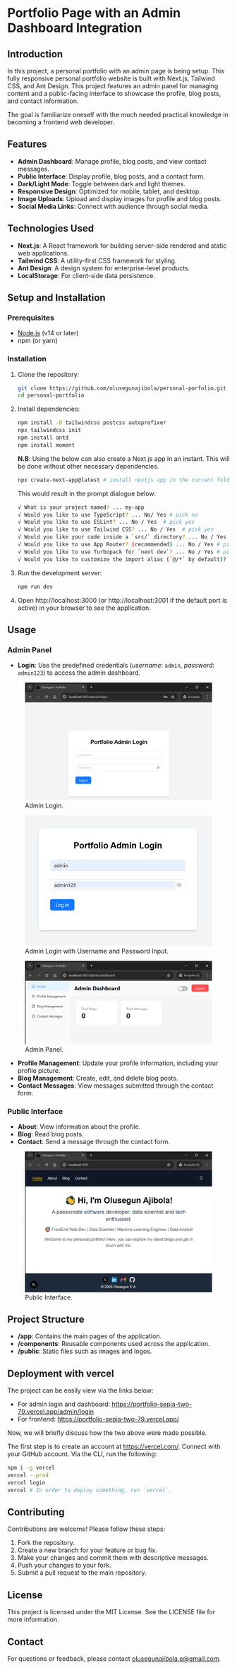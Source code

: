 # Portfolio Page with an Admin Dashboard Integration

## Introduction

In this project, a personal portfolio with an admin page is being setup. This fully responsive personal portfolio website is built with Next.js, Tailwind CSS, and Ant Design. This project features an admin panel for managing content and a public-facing interface to showcase the profile, blog posts, and contact information.

The goal is familiarize oneself with the much needed practical knowledge in becoming a frontend web developer.

## Features

- **Admin Dashboard**: Manage profile, blog posts, and view contact messages.
- **Public Interface**: Display profile, blog posts, and a contact form.
- **Dark/Light Mode**: Toggle between dark and light themes.
- **Responsive Design**: Optimized for mobile, tablet, and desktop.
- **Image Uploads**: Upload and display images for profile and blog posts.
- **Social Media Links**: Connect with audience through social media.

## Technologies Used

- **Next.js**: A React framework for building server-side rendered and static web applications.
- **Tailwind CSS**: A utility-first CSS framework for styling.
- **Ant Design**: A design system for enterprise-level products.
- **LocalStorage**: For client-side data persistence.

## Setup and Installation

### Prerequisites

- [Node.js](https://nodejs.org/en) (v14 or later)
- npm (or yarn)

### Installation

1. Clone the repository:

   ```bash
   git clone https://github.com/olusegunajibola/personal-porfolio.git
   cd personal-portfolio
   ```
2. Install dependencies:
    ```bash
    npm install -D tailwindcss postcss autoprefixer
    npx tailwindcss init
    npm install antd
    npm install moment
   ```
   **N.B**:
   Using the below can also create a Next.js app in an instant. This will be done without other necessary dependencies.
   ```bash
   npx create-next-app@latest # install nextjs app in the current folder
   ```
   This would result in the prompt dialogue below: 
   ```bash
   √ What is your project named? ... my-app 
   √ Would you like to use TypeScript? ... No/ Yes # pick no
   √ Would you like to use ESLint? ... No / Yes  # pick yes
   √ Would you like to use Tailwind CSS? ... No / Yes  # pick yes
   √ Would you like your code inside a `src/` directory? ... No / Yes  # pick no
   √ Would you like to use App Router? (recommended) ... No / Yes # pick yes
   √ Would you like to use Turbopack for `next dev`? ... No / Yes # pick yes
   √ Would you like to customize the import alias (`@/*` by default)? ... No / Yes  # pick no
   ```

3. Run the development server:

    ```bash
    npm run dev
    ```
4. Open http://localhost:3000 (or http://localhost:3001 if the default port is active) in your browser to see the application.

## Usage
### Admin Panel
- **Login**: Use the predefined credentials (_username_: `admin`, _password_: `admin123`) to access the admin dashboard.
<figure>
  <img src="images/sc1.png" alt="Admin Login">
  <figcaption>Admin Login.</figcaption>
</figure>
<figure>
  <img src="images/sc2.png" alt="Admin Login with Username and Password">
  <figcaption>Admin Login with Username and Password Input.</figcaption>
</figure>
<figure>
  <img src="images/sc3_.png" alt="Admin Panel">
  <figcaption>Admin Panel.</figcaption>
</figure>

- **Profile Management**: Update your profile information, including your profile picture.
- **Blog Management**: Create, edit, and delete blog posts.
- **Contact Messages**: View messages submitted through the contact form.

### Public Interface

- **About**: View information about the profile.
- **Blog**: Read blog posts.
- **Contact**: Send a message through the contact form.
<figure>
  <img src="images/sc4_.png" alt="Public Interface">
  <figcaption>Public Interface.</figcaption>
</figure>

## Project Structure

- **/app**: Contains the main pages of the application.
- **/components**: Reusable components used across the application.
- **/public**: Static files such as images and logos.

## Deployment with vercel
The project can be easily view via the links below:
- For admin login and dashboard: https://portfolio-sepia-two-79.vercel.app/admin/login
- For frontend: https://portfolio-sepia-two-79.vercel.app/

Now, we will briefly discuss how the two above were made possible.

The first step is to create an account at https://vercel.com/. Connect with your GitHub account.
Via the CLI, run the following:
```bash
npm i -g vercel
vercel --prod
vercel login
vercel # In order to deploy something, run `vercel`.
```

## Contributing
Contributions are welcome! Please follow these steps:

1. Fork the repository.
1. Create a new branch for your feature or bug fix.
1. Make your changes and commit them with descriptive messages.
1. Push your changes to your fork.
1. Submit a pull request to the main repository.

## License
This project is licensed under the MIT License. See the LICENSE file for more information.

## Contact
For questions or feedback, please contact olusegunajibola.e@gmail.com.
